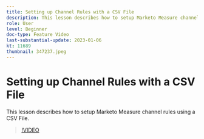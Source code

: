 ```yaml
---
title: Setting up Channel Rules with a CSV File
description: This lesson describes how to setup Marketo Measure channel rules using a CSV File.
role: User
level: Beginner
doc-type: Feature Video
last-substantial-update: 2023-01-06
kt: 11689
thumbnail: 347237.jpeg
---
```


# Setting up Channel Rules with a CSV File

This lesson describes how to setup Marketo Measure channel rules using a CSV File.

>[!VIDEO](https://video.tv.adobe.com/v/347237/?quality=12&learn=on)

